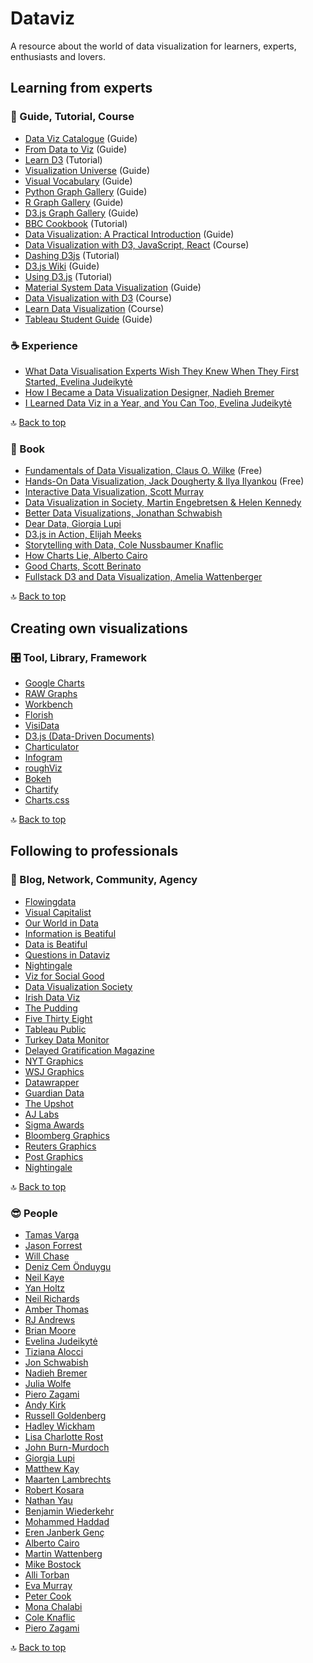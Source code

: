 # Dataviz

A resource about the world of data visualization for learners, experts, enthusiasts and lovers.

## Learning from experts

### :compass: Guide, Tutorial, Course
- [Data Viz Catalogue](https://datavizcatalogue.com/) (Guide)
- [From Data to Viz](https://www.data-to-viz.com) (Guide)
- [Learn D3](https://observablehq.com/collection/@d3/learn-d3) (Tutorial)
- [Visualization Universe](http://visualizationuniverse.com) (Guide)
- [Visual Vocabulary](https://ft-interactive.github.io/visual-vocabulary/) (Guide)
- [Python Graph Gallery](https://www.python-graph-gallery.com) (Guide)
- [R Graph Gallery](https://www.r-graph-gallery.com) (Guide)
- [D3.js Graph Gallery](https://www.d3-graph-gallery.com) (Guide)
- [BBC Cookbook](https://bbc.github.io/rcookbook/) (Tutorial)
- [Data Visualization: A Practical Introduction](https://socviz.co/index.html) (Guide)
- [Data Visualization with D3, JavaScript, React](https://www.youtube.com/watch?v=2LhoCfjm8R4) (Course)
- [Dashing D3js](https://www.dashingd3js.com/d3-tutorial) (Tutorial)
- [D3.js Wiki](https://github.com/d3/d3/wiki) (Guide)
- [Using D3.js](http://using-d3js.com/index.html) (Tutorial)
- [Material System Data Visualization](https://material.io/design/communication/data-visualization.html#principles) (Guide)
- [Data Visualization with D3](https://www.freecodecamp.org/learn/data-visualization/) (Course)
- [Learn Data Visualization](https://www.kaggle.com/learn/data-visualization) (Course)
- [Tableau Student Guide](https://www.thetableaustudentguide.com) (Guide)

### :coffee: Experience
- [What Data Visualisation Experts Wish They Knew When They First Started, Evelina Judeikytė](https://medium.com/nightingale/what-data-visualisation-experts-wish-they-knew-when-they-first-started-e9bd4906d25)
- [How I Became a Data Visualization Designer, Nadieh Bremer](https://www.visualcinnamon.com/resources/learning-data-visualization/)
- [I Learned Data Viz in a Year, and You Can Too, Evelina Judeikytė](https://medium.com/nightingale/i-learned-data-viz-in-a-year-and-you-can-too-2b610d25946e)

:top: [Back to top](#dataviz)

### :closed_book: Book
- [Fundamentals of Data Visualization, Claus O. Wilke](https://clauswilke.com/dataviz/) (Free)
- [Hands-On Data Visualization, Jack Dougherty & Ilya Ilyankou](https://handsondataviz.org) (Free)
- [Interactive Data Visualization, Scott Murray](https://www.oreilly.com/library/view/interactive-data-visualization/9781449340223/)
- [Data Visualization in Society, Martin Engebretsen & Helen Kennedy](https://www.aup.nl/en/book/9789463722902/data-visualization-in-society)
- [Better Data Visualizations, Jonathan Schwabish](http://cup.columbia.edu/book/better-data-visualizations/9780231193115)
- [Dear Data, Giorgia Lupi](https://www.amazon.com/Dear-Data-Giorgia-Lupi/dp/1616895322)
- [D3.js in Action, Elijah Meeks](https://www.amazon.com/D3-js-Action-Data-visualization-JavaScript/dp/1617294489)
- [Storytelling with Data, Cole Nussbaumer Knaflic](https://www.amazon.com/gp/product/1119002257/)
- [How Charts Lie, Alberto Cairo](https://www.amazon.com/How-Charts-Lie-Getting-Information/dp/1324001569)
- [Good Charts, Scott Berinato](https://www.amazon.com/Good-Charts-Smarter-Persuasive-Visualizations/dp/1633690709)
- [Fullstack D3 and Data Visualization, Amelia Wattenberger](https://www.newline.co/fullstack-d3)

:top: [Back to top](#dataviz)

## Creating own visualizations

### :control_knobs: Tool, Library, Framework
- [Google Charts](https://developers.google.com/chart/)
- [RAW Graphs](https://rawgraphs.io)
- [Workbench](https://workbenchdata.com)
- [Florish](https://flourish.studio/)
- [VisiData](https://jsvine.github.io/intro-to-visidata/)
- [D3.js (Data-Driven Documents)](https://d3js.org)
- [Charticulator](https://charticulator.com/index.html)
- [Infogram](https://infogram.com)
- [roughViz](https://github.com/jwilber/roughViz)
- [Bokeh](https://bokeh.org)
- [Chartify](https://github.com/spotify/chartify)
- [Charts.css](https://github.com/ChartsCSS/charts.css)

:top: [Back to top](#dataviz)

## Following to professionals

### :partying_face: Blog, Network, Community, Agency
- [Flowingdata](https://flowingdata.com)
- [Visual Capitalist](https://www.visualcapitalist.com)
- [Our World in Data](https://ourworldindata.org)
- [Information is Beatiful](https://informationisbeautiful.net)
- [Data is Beatiful](https://www.reddit.com/r/dataisbeautiful/)
- [Questions in Dataviz](https://questionsindataviz.com)
- [Nightingale](https://medium.com/nightingale)
- [Viz for Social Good](https://twitter.com/VizFSG)
- [Data Visualization Society](https://www.datavisualizationsociety.com)
- [Irish Data Viz](https://twitter.com/IrishDataViz)
- [The Pudding](https://pudding.cool)
- [Five Thirty Eight](https://twitter.com/FiveThirtyEight)
- [Tableau Public](https://public.tableau.com/en-us/gallery)
- [Turkey Data Monitor](https://twitter.com/turkeymonitor)
- [Delayed Gratification Magazine](https://www.slow-journalism.com)
- [NYT Graphics](https://twitter.com/nytgraphics)
- [WSJ Graphics](https://twitter.com/WSJGraphics)
- [Datawrapper](https://twitter.com/Datawrapper)
- [Guardian Data](https://twitter.com/GuardianData)
- [The Upshot](https://twitter.com/UpshotNYT)
- [AJ Labs](https://twitter.com/ajlabs)
- [Sigma Awards](https://twitter.com/sigmaawards)
- [Bloomberg Graphics](https://twitter.com/BBGVisualData)
- [Reuters Graphics](https://twitter.com/ReutersGraphics)
- [Post Graphics](https://twitter.com/PostGraphics)
- [Nightingale](https://nightingaledvs.com)

:top: [Back to top](#dataviz)

### :sunglasses: People
- [Tamas Varga](https://twitter.com/imperativusz)
- [Jason Forrest](https://twitter.com/Jasonforrestftw)
- [Will Chase](https://twitter.com/W_R_Chase)
- [Deniz Cem Önduygu](https://twitter.com/denizcemonduygu)
- [Neil Kaye](https://twitter.com/neilrkaye)
- [Yan Holtz](https://twitter.com/R_Graph_Gallery)
- [Neil Richards](https://twitter.com/theneilrichards)
- [Amber Thomas](https://twitter.com/ProQuesAsker)
- [RJ Andrews](https://twitter.com/infowetrust)
- [Brian Moore](https://twitter.com/BMooreWasTaken)
- [Evelina Judeikytė](https://twitter.com/evelinajud)
- [Tiziana Alocci](https://twitter.com/Altiziana)
- [Jon Schwabish](https://twitter.com/jschwabish)
- [Nadieh Bremer](https://twitter.com/NadiehBremer)
- [Julia Wolfe](https://twitter.com/juruwolfe)
- [Piero Zagami](https://twitter.com/pierozagami)
- [Andy Kirk](https://twitter.com/visualisingdata)
- [Russell Goldenberg](https://twitter.com/codenberg)
- [Hadley Wickham](https://twitter.com/hadleywickham)
- [Lisa Charlotte Rost](https://twitter.com/lisacrost)
- [John Burn-Murdoch](https://twitter.com/jburnmurdoch)
- [Giorgia Lupi](https://twitter.com/giorgialupi)
- [Matthew Kay](https://twitter.com/mjskay)
- [Maarten Lambrechts](https://twitter.com/maartenzam)
- [Robert Kosara](https://twitter.com/eagereyes)
- [Nathan Yau](https://twitter.com/flowingdata)
- [Benjamin Wiederkehr](https://twitter.com/wiederkehr)
- [Mohammed Haddad](https://twitter.com/haddadme)
- [Eren Janberk Genç](https://twitter.com/ejgenc)
- [Alberto Cairo](https://twitter.com/AlbertoCairo)
- [Martin Wattenberg](https://twitter.com/wattenberg)
- [Mike Bostock](https://twitter.com/mbostock)
- [Alli Torban](https://twitter.com/AlliTorban)
- [Eva Murray](https://twitter.com/TriMyData)
- [Peter Cook](https://twitter.com/peter_r_cook)
- [Mona Chalabi](https://twitter.com/MonaChalabi)
- [Cole Knaflic](https://twitter.com/storywithdata)
- [Piero Zagami](https://twitter.com/pierozagami)

:top: [Back to top](#dataviz)
